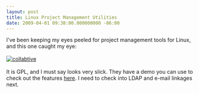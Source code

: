 ```yaml
---
layout: post
title: Linux Project Management Utilities
date: 2009-04-01 09:38:00.000000000 -06:00
---
```

I've been keeping my eyes peeled for project management tools for Linux, and this one caught my eye:<br /><br /><a href = "http://collabtive.o-dyn.de/" title = "Collabtive">  <img src = "/images/old/banner_collabtive_still01.jpg" alt = "collabtive" /></a> <br /><br />It is GPL, and I must say looks very slick.  They have a demo you can use to check out the features <a href="http://o-dyn.de/test/">here</a>.  I need to check into LDAP and e-mail linkages next.
